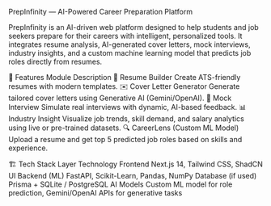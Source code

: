PrepInfinity — AI-Powered Career Preparation Platform

PrepInfinity is an AI-driven web platform designed to help students and job seekers prepare for their careers with intelligent, personalized tools.
It integrates resume analysis, AI-generated cover letters, mock interviews, industry insights, and a custom machine learning model that predicts job roles directly from resumes.

🚀 Features
Module	Description
🧾 Resume Builder	Create ATS-friendly resumes with modern templates.
✉️ Cover Letter Generator	Generate tailored cover letters using Generative AI (Gemini/OpenAI).
🧩 Mock Interview	Simulate real interviews with dynamic, AI-based feedback.
📊 Industry Insight	Visualize job trends, skill demand, and salary analytics using live or pre-trained datasets.
🔍 CareerLens (Custom ML Model)	Upload a resume and get top 5 predicted job roles based on skills and experience.


🏗️ Tech Stack
Layer	Technology
Frontend	Next.js 14, Tailwind CSS, ShadCN UI
Backend (ML)	FastAPI, Scikit-Learn, Pandas, NumPy
Database (if used)	Prisma + SQLite / PostgreSQL
AI Models	Custom ML model for role prediction, Gemini/OpenAI APIs for generative tasks


